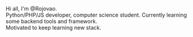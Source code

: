 Hi all, I'm @Rojovao.  
Python/PHP/JS developer, computer science student. 
Currently learning some backend tools and framework.  
Motivated to keep learning new stack.
